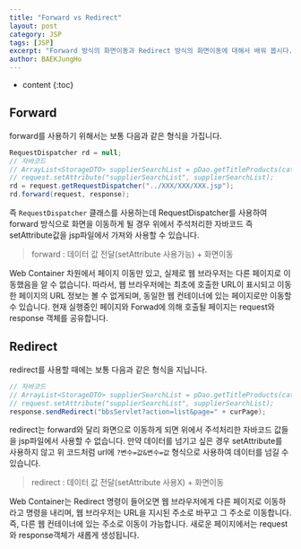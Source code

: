 ```yaml
---
title: "Forward vs Redirect"
layout: post
category: JSP
tags: [JSP]
excerpt: "Forward 방식의 화면이동과 Redirect 방식의 화면이동에 대해서 배워 봅시다."
author: BAEKJungHo
---
```


* content
{:toc}

## Forward

  forward를 사용하기 위해서는 보통 다음과 같은 형식을 가집니다.

  ```java
  RequestDispatcher rd = null;
  // 자바코드
  // ArrayList<StorageDTO> supplierSearchList = pDao.getTitleProducts(categoryNum, curPage);
  // request.setAttribute("supplierSearchList", supplierSearchList);
  rd = request.getRequestDispatcher("../XXX/XXX/XXX.jsp");
  rd.forward(request, response);
  ```

  즉 `RequestDispatcher` 클래스를 사용하는데 RequestDispatcher를 사용하여 forward 방식으로
  화면을 이동하게 될 경우 위에서 주석처리한 자바코드 즉 setAttribute값을 jsp파일에서 가져와
  사용할 수 있습니다.

  > forward : 데이터 값 전달(setAttribute 사용가능) + 화면이동

  Web Container 차원에서 페이지 이동만 있고, 실제로 웹 브라우저는 다른 페이지로 이동했음을 알 수 없습니다.
  따라서, 웹 브라우저에는 최초에 호출한 URL이 표시되고 이동한 페이지의 URL 정보는 볼 수 없게되며, 동일한 웹 컨테이너에 있는 페이지로만 이동할 수 있습니다. 현재 실행중인 페이지와 Forwad에 의해 호출될 페이지는 request와 response 객체를 공유합니다.

## Redirect

  redirect를 사용할 때에는 보통 다음과 같은 형식을 지닙니다.

  ```java
  // 자바코드
  // ArrayList<StorageDTO> supplierSearchList = pDao.getTitleProducts(categoryNum, curPage);
  // request.setAttribute("supplierSearchList", supplierSearchList);
  response.sendRedirect("bbsServlet?action=list&page=" + curPage);
  ```

  redirect는 forward와 달리 화면으로 이동하게 되면 위에서 주석처리한 자바코드 값들을
  jsp파일에서 사용할 수 없습니다. 만약 데이터를 넘기고 싶은 경우 setAttribute를 사용하지 않고
  위 코드처럼 url에 `?변수=값&변수=값` 형식으로 사용하여 데이터를 넘길 수 있습니다.

  > redirect : 데이터 값 전달(setAttribute 사용X) + 화면이동

  Web Container는 Redirect 명령이 들어오면 웹 브라우저에게 다른 페이지로 이동하라고 명령을 내리며, 웹 브라우저는 URL을 지시된 주소로 바꾸고 그 주소로 이동합니다. 즉, 다른 웹 컨테이너에 있는 주소로 이동이 가능합니다. 새로운 페이지에서는 request와 response객체가 새롭게 생성됩니다.
